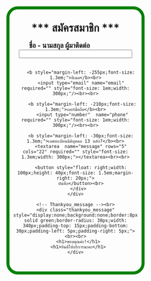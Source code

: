 <html>
<head>
  <meta charset="utf-8">
  <meta name="viewport" content="width=device-width, initial-scale=1.0">
</head>
<body>
  <br>
  <center>
  <form class="gform pure-form pure-form-stacked" method="POST" data-email="support@appssky.com"
  action="https://script.google.com/macros/s/AKfycbx_PJy3qDvXPkByfPZcUQWxJMoRRs247SVU2jpp4HDQIjG_AJO6czn8MKlJIFDWlq7DtA/exec">
    <div class="form-elements"><br>
      <div style="background:none;border:8px solid green;border-radius: 30px;width: 340px;padding-top: 15px;padding-bottom: 30px;padding-left: 5px;padding-right: 5px;"><br>
        <b class="content-head" style="font-size: 2.0em;">*** สมัครสมาชิก ***</b>
        <br><br>
         <b style="margin-left: -85px;font-size: 1.3em;">ชื่อ - นามสกุล ผู้มาติดต่อ</b><br>
        <input type="text" name="name" required="" style="font-size: 1em;width: 300px;"/><br><br>

        <b style="margin-left: -255px;font-size: 1.3em;">อีเมล</b><br>
        <input type="email" name="email" required="" style="font-size: 1em;width: 300px;"/><br><br>

         <b style="margin-left: -210px;font-size: 1.3em;">เบอร์มือถือ</b><br>
         <input type="number"  name="phone" required="" style="font-size: 1em;width: 300px;"/><br><br>
      
        <b style="margin-left: -30px;font-size: 1.3em;">เลขทะเบียนนิติบุคคล 13 หลัก?</b><br>
        <textarea  name="message" rows="5" cols="22" required="" style="font-size: 1.3em;width: 300px;"></textarea><br><br>
    
        <button style="float: right;width: 100px;height: 40px;font-size: 1.5em;margin-right: 20px;">
        บันทึก</button><br>
      </div>
    </div>

    <!-- Thankyou_message --><br>
    <div class="thankyou_message" style="display:none;background:none;border:8px solid green;border-radius: 30px;width: 340px;padding-top: 15px;padding-bottom: 30px;padding-left: 5px;padding-right: 5px;"><br><br>
      <h1>ขอบคุณค่ะ!</h1>
      <h1>ยินดีให้บริการนะคะ</h1>
    </div>
  </form>
  <script data-cfasync="false" type="text/javascript">
    
   (function() {
  function validEmail(email) {
    var re = /^([\w-]+(?:\.[\w-]+)*)@((?:[\w-]+\.)*\w[\w-]{0,66})\.([a-z]{2,6}(?:\.[a-z]{2})?)$/i;
    return re.test(email);
  }

  function validateHuman(honeypot) {
    if (honeypot) {
      console.log("Robot Detected!");
      return true;
    } else {
      console.log("Welcome Human!");
    }
  }
  function getFormData(form) {
    var elements = form.elements;

    var fields = Object.keys(elements).filter(function(k) {
          return (elements[k].name !== "honeypot");
    }).map(function(k) {
      if(elements[k].name !== undefined) {
        return elements[k].name;
      }else if(elements[k].length > 0){
        return elements[k].item(0).name;
      }
    }).filter(function(item, pos, self) {
      return self.indexOf(item) == pos && item;
    });

    var formData = {};
    fields.forEach(function(name){
      var element = elements[name];
      formData[name] = element.value;
      if (element.length) {
        var data = [];
        for (var i = 0; i < element.length; i++) {
          var item = element.item(i);
          if (item.checked || item.selected) {
            data.push(item.value);
          }
        }
        formData[name] = data.join(', ');
      }
    });

    // add form-specific values into the data
    formData.formDataNameOrder = JSON.stringify(fields);
    formData.formGoogleSheetName = form.dataset.sheet || "Sheet1"; // default sheet name
    formData.formGoogleSendEmail = form.dataset.email || ""; // no email by default

    console.log(formData);
    return formData;
  }

  function handleFormSubmit(event) {  
    event.preventDefault();           
    var form = event.target;
    var data = getFormData(form);         
    if( data.email && !validEmail(data.email) ) {   
      var invalidEmail = form.querySelector(".email-invalid");
      if (invalidEmail) {
        invalidEmail.style.display = "block";
        return false;
      }
    } else {
      disableAllButtons(form);
      var url = form.action;
      var xhr = new XMLHttpRequest();
      xhr.open('POST', url);
      xhr.setRequestHeader("Content-Type", "application/x-www-form-urlencoded");
      xhr.onreadystatechange = function() {
          console.log(xhr.status, xhr.statusText);
          console.log(xhr.responseText);
          var formElements = form.querySelector(".form-elements")
          if (formElements) {
            formElements.style.display = "none"; // hide form
          }
          var thankYouMessage = form.querySelector(".thankyou_message");
          if (thankYouMessage) {
            thankYouMessage.style.display = "block";
          }
          return;
      };
      var encoded = Object.keys(data).map(function(k) {
          return encodeURIComponent(k) + "=" + encodeURIComponent(data[k]);
      }).join('&');
      xhr.send(encoded);
    }
  }
  
  function loaded() {
    console.log("Contact form submission handler loaded successfully.");
    var forms = document.querySelectorAll("form.gform");
    for (var i = 0; i < forms.length; i++) {
      forms[i].addEventListener("submit", handleFormSubmit, false);
    }
  };
  document.addEventListener("DOMContentLoaded", loaded, false);

  function disableAllButtons(form) {
    var buttons = form.querySelectorAll("button");
    for (var i = 0; i < buttons.length; i++) {
      buttons[i].disabled = true;
    }
  }
})();


  </script>
</center>
</body>
</html>

